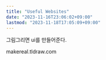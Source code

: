 ```yaml
---
title: "Useful Websites"
date: "2023-11-16T23:06:02+09:00"
lastmod: "2023-11-18T17:05:09+09:00"
---
```


그림그리면 ui를 만들어준다.

makereal.tldraw.com
